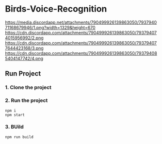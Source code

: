 # Birds-Voice-Recognition    

https://media.discordapp.net/attachments/790499926139863050/793794071168679946/1.png?width=1329&height=670
https://cdn.discordapp.com/attachments/790499926139863050/793794074015956992/2.png
https://cdn.discordapp.com/attachments/790499926139863050/793794077644423168/3.png
https://cdn.discordapp.com/attachments/790499926139863050/793794085404147742/4.png


## Run Project
### 1. Clone the project

### 2. Run the project
```shell
npm i
npm start
```

### 3. BUild
```shell
npm run build
```
